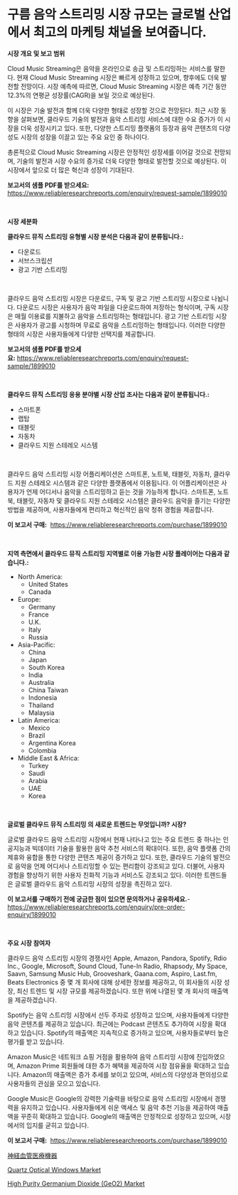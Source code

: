 <p><h1>구름 음악 스트리밍 시장 규모는 글로벌 산업에서 최고의 마케팅 채널을 보여줍니다.</h1></p><p><strong>시장 개요 및 보고 범위</strong></p>
<p><p>Cloud Music Streaming은 음악을 온라인으로 송금 및 스트리밍하는 서비스를 말한다. 현재 Cloud Music Streaming 시장은 빠르게 성장하고 있으며, 향후에도 더욱 발전할 전망이다. 시장 예측에 따르면, Cloud Music Streaming 시장은 예측 기간 동안 12.3%의 연평균 성장률(CAGR)을 보일 것으로 예상된다.</p><p>이 시장은 기술 발전과 함께 더욱 다양한 형태로 성장할 것으로 전망된다. 최근 시장 동향을 살펴보면, 클라우드 기술의 발전과 음악 스트리밍 서비스에 대한 수요 증가가 이 시장을 더욱 성장시키고 있다. 또한, 다양한 스트리밍 플랫폼의 등장과 음악 콘텐츠의 다양성도 시장의 성장을 이끌고 있는 주요 요인 중 하나이다.</p><p>총론적으로 Cloud Music Streaming 시장은 안정적인 성장세를 이어갈 것으로 전망되며, 기술의 발전과 시장 수요의 증가로 더욱 다양한 형태로 발전할 것으로 예상된다. 이 시장에서 앞으로 더 많은 혁신과 성장이 기대된다.</p></p>
<p><strong>보고서의 샘플 PDF를 받으세요:</strong> <a href="https://www.reliableresearchreports.com/enquiry/request-sample/1899010">https://www.reliableresearchreports.com/enquiry/request-sample/1899010</a></p>
<p>&nbsp;</p>
<p><strong>시장 세분화</strong></p>
<p><strong>클라우드 뮤직 스트리밍 유형별 시장 분석은 다음과 같이 분류됩니다.:</strong></p>
<p><ul><li>다운로드</li><li>서브스크립션</li><li>광고 기반 스트리밍</li></ul></p>
<p>&nbsp;</p>
<p><p>클라우드 음악 스트리밍 시장은 다운로드, 구독 및 광고 기반 스트리밍 시장으로 나뉩니다. 다운로드 시장은 사용자가 음악 파일을 다운로드하여 저장하는 형식이며, 구독 시장은 매월 이용료를 지불하고 음악을 스트리밍하는 형태입니다. 광고 기반 스트리밍 시장은 사용자가 광고를 시청하며 무료로 음악을 스트리밍하는 형태입니다. 이러한 다양한 형태의 시장은 사용자들에게 다양한 선택지를 제공합니다.</p></p>
<p><strong>보고서의 샘플 PDF를 받으세요:</strong>&nbsp;<a href="https://www.reliableresearchreports.com/enquiry/request-sample/1899010">https://www.reliableresearchreports.com/enquiry/request-sample/1899010</a></p>
<p>&nbsp;</p>
<p><strong> 클라우드 뮤직 스트리밍 응용 분야별 시장 산업 조사는 다음과 같이 분류됩니다.:</strong></p>
<p><ul><li>스마트폰</li><li>랩탑</li><li>태블릿</li><li>자동차</li><li>클라우드 지원 스테레오 시스템</li></ul></p>
<p>&nbsp;</p>
<p><p>클라우드 음악 스트리밍 시장 어플리케이션은 스마트폰, 노트북, 태블릿, 자동차, 클라우드 지원 스테레오 시스템과 같은 다양한 플랫폼에서 이용됩니다. 이 어플리케이션은 사용자가 언제 어디서나 음악을 스트리밍하고 듣는 것을 가능하게 합니다. 스마트폰, 노트북, 태블릿, 자동차 및 클라우드 지원 스테레오 시스템은 클라우드 음악을 즐기는 다양한 방법을 제공하며, 사용자들에게 편리하고 혁신적인 음악 청취 경험을 제공합니다.</p></p>
<p><strong>이 보고서 구매:</strong>&nbsp; <a href="https://www.reliableresearchreports.com/purchase/1899010">https://www.reliableresearchreports.com/purchase/1899010</a></p>
<p>&nbsp;</p>
<p><strong>지역 측면에서 클라우드 뮤직 스트리밍 지역별로 이용 가능한 시장 플레이어는 다음과 같습니다.:</strong></p>
<p><ul>
    <li>
        North America:
        <ul>
            <li>United States</li>
            <li>Canada</li>
        </ul>
    </li>
    <li>
        Europe:
        <ul>
            <li>Germany</li>
            <li>France</li>
            <li>U.K.</li>
            <li>Italy</li>
            <li>Russia</li>
        </ul>
    </li>
    <li>
        Asia-Pacific:
        <ul>
            <li>China</li>
            <li>Japan</li>
            <li>South Korea</li>
            <li>India</li>
            <li>Australia</li>
            <li>China Taiwan</li>
            <li>Indonesia</li>
            <li>Thailand</li>
            <li>Malaysia</li>
        </ul>
    </li>
    <li>
        Latin America:
        <ul>
            <li>Mexico</li>
            <li>Brazil</li>
            <li>Argentina Korea</li>
            <li>Colombia</li>
        </ul>
    </li>
    <li>
        Middle East & Africa:
        <ul>
            <li>Turkey</li>
            <li>Saudi</li>
            <li>Arabia</li>
            <li>UAE</li>
            <li>Korea</li>
        </ul>
    </li>
    </ul></p>
<p>&nbsp;</p>
<p><strong>글로벌 클라우드 뮤직 스트리밍 의 새로운 트렌드는 무엇입니까? 시장?</strong></p>
<p><p>글로벌 클라우드 음악 스트리밍 시장에서 현재 나타나고 있는 주요 트렌드 중 하나는 인공지능과 빅데이터 기술을 활용한 음악 추천 서비스의 확대이다. 또한, 음악 플랫폼 간의 제휴와 융합을 통한 다양한 콘텐츠 제공이 증가하고 있다. 또한, 클라우드 기술의 발전으로 음악을 언제 어디서나 스트리밍할 수 있는 편리함이 강조되고 있다. 더불어, 사용자 경험을 향상하기 위한 사용자 친화적 기능과 서비스도 강조되고 있다. 이러한 트렌드들은 글로벌 클라우드 음악 스트리밍 시장의 성장을 촉진하고 있다.</p></p>
<p><strong>이 보고서를 구매하기 전에 궁금한 점이 있으면 문의하거나 공유하세요.</strong>- <a href="https://www.reliableresearchreports.com/enquiry/pre-order-enquiry/1899010">https://www.reliableresearchreports.com/enquiry/pre-order-enquiry/1899010</a></p>
<p>&nbsp;</p>
<p><strong>주요 시장 참여자</strong></p>
<p><p>클라우드 음악 스트리밍 시장의 경쟁사인 Apple, Amazon, Pandora, Spotify, Rdio Inc., Google, Microsoft, Sound Cloud, Tune-In Radio, Rhapsody, My Space, Saavn, Samsung Music Hub, Grooveshark, Gaana.com, Aspiro, Last.fm, Beats Electronics 중 몇 개 회사에 대해 상세한 정보를 제공하고, 이 회사들의 시장 성장, 최신 트렌드 및 시장 규모를 제공하겠습니다. 또한 위에 나열된 몇 개 회사의 매출액을 제공하겠습니다.</p><p>Spotify는 음악 스트리밍 시장에서 선두 주자로 성장하고 있으며, 사용자들에게 다양한 음악 콘텐츠를 제공하고 있습니다. 최근에는 Podcast 콘텐츠도 추가하여 시장을 확대하고 있습니다. Spotify의 매출액은 지속적으로 증가하고 있으며, 사용자들로부터 높은 평가를 받고 있습니다.</p><p>Amazon Music은 네트워크 쇼핑 거점을 활용하여 음악 스트리밍 시장에 진입하였으며, Amazon Prime 회원들에 대한 추가 혜택을 제공하여 시장 점유율을 확대하고 있습니다. Amazon의 매출액은 증가 추세를 보이고 있으며, 서비스의 다양성과 편의성으로 사용자들의 관심을 모으고 있습니다.</p><p>Google Music은 Google의 강력한 기술력을 바탕으로 음악 스트리밍 시장에서 경쟁력을 유지하고 있습니다. 사용자들에게 쉬운 액세스 및 음악 추천 기능을 제공하여 매출액을 꾸준히 확대하고 있습니다. Google의 매출액은 안정적으로 성장하고 있으며, 시장에서의 입지를 굳히고 있습니다.</p></p>
<p><strong>이 보고서 구매:</strong>&nbsp;&nbsp;<a href="https://www.reliableresearchreports.com/purchase/1899010">https://www.reliableresearchreports.com/purchase/1899010</a></p>
<p><p><a href="https://medium.com/@frankfurter35566/%E7%A5%9E%E7%B5%8C%E8%A1%80%E7%AE%A1%E5%8C%BB%E7%99%82%E6%A9%9F%E5%99%A8%E5%B8%82%E5%A0%B4%E3%81%AE%E8%A6%8F%E6%A8%A1%E3%81%A8%E5%B8%82%E5%A0%B4%E5%8B%95%E5%90%91-%E5%AE%8C%E5%85%A8%E3%81%AA%E7%94%A3%E6%A5%AD%E6%A6%82%E8%A6%B3-2024%E5%B9%B4%E3%81%8B%E3%82%892031%E5%B9%B4%E3%81%BE%E3%81%A7-f8303dd96a4e">神経血管医療機器</a></p><p><a href="https://github.com/shotows/Market-Research-Report-List-1/blob/main/quartz-optical-windows-market.md">Quartz Optical Windows Market</a></p><p><a href="https://github.com/Sinjinluong3e0awx2m195k76/Market-Research-Report-List-1/blob/main/high-purity-germanium-dioxide-geo2-market.md">High Purity Germanium Dioxide (GeO2) Market</a></p></p>
